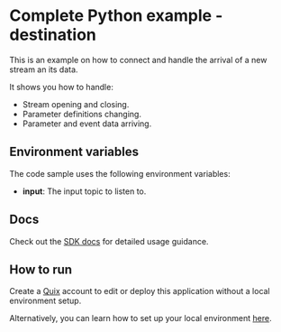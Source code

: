 # Complete Python example - destination

This is an example on how to connect and handle the arrival of a new stream an its data.

It shows you how to handle:
 - Stream opening and closing.
 - Parameter definitions changing.
 - Parameter and event data arriving.

## Environment variables

The code sample uses the following environment variables:

- **input**: The input topic to listen to.

## Docs

Check out the [SDK docs](https://quix.ai/docs/sdk/introduction.html) for detailed usage guidance.

## How to run
Create a [Quix](https://portal.platform.quix.ai/self-sign-up?xlink=github) account to edit or deploy this application without a local environment setup.

Alternatively, you can learn how to set up your local environment [here](https://quix.ai/docs/sdk/python-setup.html).